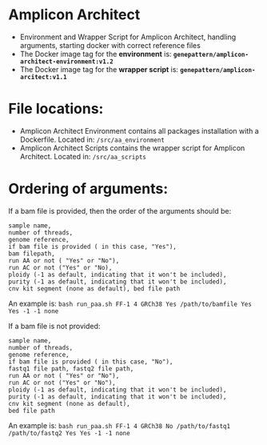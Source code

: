 # Amplicon Architect
- Environment and Wrapper Script for Amplicon Architect, handling arguments, starting docker with correct reference files
- The Docker image tag for the **environment** is: **```genepattern/amplicon-architect-environment:v1.2```**
- The Docker image tag for the **wrapper script** is: **```genepattern/amplicon-arcitect:v1.1```**

# File locations: 
- Amplicon Architect Environment contains all packages installation with a Dockerfile. Located in: ```/src/aa_environment```
- Amplicon Architect Scripts contains the wrapper script for Amplicon Architect. Located in: ```/src/aa_scripts```

# Ordering of arguments: 

If a bam file is provided, then the order of the arguments should be:
````
sample name, 
number of threads, 
genome reference, 
if bam file is provided ( in this case, "Yes"), 
bam filepath, 
run AA or not ( "Yes" or "No"), 
run AC or not ("Yes" or "No), 
ploidy (-1 as default, indicating that it won't be included), 
purity (-1 as default, indicating that it won't be included), 
cnv kit segment (none as default), bed file path
````

An example is: 
```bash run_paa.sh FF-1 4 GRCh38 Yes /path/to/bamfile Yes Yes -1 -1 none```

If a bam file is not provided: 
````
sample name, 
number of threads, 
genome reference, 
if bam file is provided ( in this case, "No"), 
fastq1 file path, fastq2 file path, 
run AA or not ( "Yes" or "No"), 
run AC or not ("Yes" or "No"), 
ploidy (-1 as default, indicating that it won't be included), 
purity (-1 as default, indicating that it won't be included), 
cnv kit segment (none as default), 
bed file path
````

An example is: 
```bash run_paa.sh FF-1 4 GRCh38 No /path/to/fastq1 /path/to/fastq2 Yes Yes -1 -1 none```
